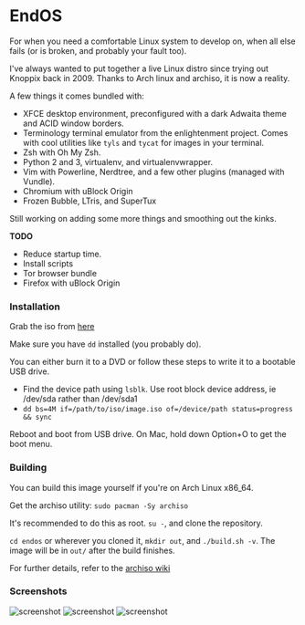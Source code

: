 # EndOS

For when you need a comfortable Linux system to develop on, when all else fails (or is broken, and probably your fault too).

I've always wanted to put together a live Linux distro since trying out Knoppix back in 2009. Thanks to Arch linux and archiso, it is now a reality.

A few things it comes bundled with:

* XFCE desktop environment, preconfigured with a dark Adwaita theme and ACID window borders.
* Terminology terminal emulator from the enlightenment project. Comes with cool utilities like `tyls` and `tycat` for images in your terminal.
* Zsh with Oh My Zsh.
* Python 2 and 3, virtualenv, and virtualenvwrapper.
* Vim with Powerline, Nerdtree, and a few other plugins (managed with Vundle).
* Chromium with uBlock Origin
* Frozen Bubble, LTris, and SuperTux

Still working on adding some more things and smoothing out the kinks.

__TODO__

* Reduce startup time.
* Install scripts
* Tor browser bundle
* Firefox with uBlock Origin

### Installation

Grab the iso from [here](http://addlink)

Make sure you have `dd` installed (you probably do).

You can either burn it to a DVD or follow these steps to write it to a bootable USB drive.

* Find the device path using `lsblk`. Use root block device address, ie /dev/sda rather than /dev/sda1
* `dd bs=4M if=/path/to/iso/image.iso of=/device/path status=progress && sync`

Reboot and boot from USB drive. On Mac, hold down Option+O to get the boot menu.


### Building

You can build this image yourself if you're on Arch Linux x86\_64.

Get the archiso utility: `sudo pacman -Sy archiso`

It's recommended to do this as root. `su -`, and clone the repository. 

`cd endos` or wherever you cloned it, `mkdir out`, and `./build.sh -v`. The image will be in `out/` after the build finishes.

For further details, refer to the [archiso wiki](https://wiki.archlinux.org/index.php/archiso)


### Screenshots

![screenshot](https://res.cloudinary.com/dad2230wc/image/upload/csagnqgjpvau2h8sadb2)
![screenshot](https://res.cloudinary.com/dad2230wc/image/upload/agfhe47kgzoauaofd67x)
![screenshot](https://res.cloudinary.com/dad2230wc/image/upload/livlldzmzob1ebyucyyo)
